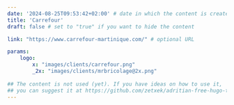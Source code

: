 ```yaml
---
date: '2024-08-25T09:53:42+02:00' # date in which the content is created - defaults to "today"
title: 'Carrefour'
draft: false # set to "true" if you want to hide the content 

link: "https://www.carrefour-martinique.com/" # optional URL

params:
    logo:
        x: "images/clients/carrefour.png"
        _2x: "images/clients/mrbricolage@2x.png"
        
## The content is not used (yet). If you have ideas on how to use it, 
## you can suggest it at https://github.com/zetxek/adritian-free-hugo-theme/discussions 
---
```

